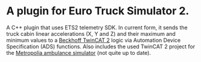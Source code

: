 # A plugin for Euro Truck Simulator 2.

A C++ plugin that uses ETS2 telemetry SDK. In current form, it sends the truck cabin linear accelerations (X, Y and Z) and their maximum and minimum values to a [Beckhoff TwinCAT 2](http://www.beckhoff.com/twincat/) logic via Automation Device Specification (ADS) functions. Also includes the used TwinCAT 2 project for the [Metropolia ambulance simulator](https://wiki.metropolia.fi/display/alykas/Ambulanssisimulaattori+-+Ambulance+Simulator) (not quite up to date).